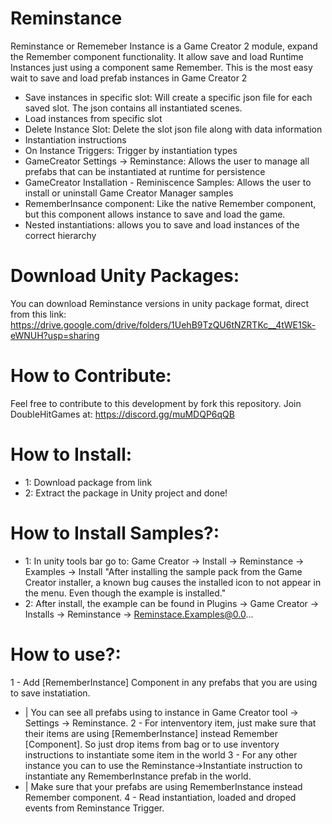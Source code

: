 # Reminstance
Reminstance or Rememeber Instance is a Game Creator 2 module, expand the Remember component functionality. It allow save and load Runtime Instances just using a component same Remember. This is the most easy wait to save and load prefab instances in Game Creator 2 

 - Save instances in specific slot: Will create a specific json file for each saved slot. The json contains all instantiated scenes.
 - Load instances from specific slot
 - Delete Instance Slot: Delete the slot json file along with data information
 - Instantiation instructions
 - On Instance Triggers: Trigger by instantiation types
 - GameCreator Settings -> Reminstance: Allows the user to manage all prefabs that can be instantiated at runtime for persistence
 - GameCreator Installation - Reminiscence Samples: Allows the user to install or uninstall Game Creator Manager samples
 - RememberInsance component: Like the native Remember component, but this component allows instance to save and load the game.
 - Nested instantiations: allows you to save and load instances of the correct hierarchy

# Download Unity Packages:
You can download Reminstance versions in unity package format, direct from this link:
https://drive.google.com/drive/folders/1UehB9TzQU6tNZRTKc__4tWE1Sk-eWNUH?usp=sharing

# How to Contribute:
Feel free to contribute to this development by fork this repository. 
Join DoubleHitGames at: https://discord.gg/muMDQP6qQB

# How to Install:
- 1: Download package from link
- 2: Extract the package in Unity project and done!

# How to Install Samples?:
- 1: In unity tools bar go to: Game Creator -> Install -> Reminstance -> Examples -> Install
"After installing the sample pack from the Game Creator installer, a known bug causes the installed icon to not appear in the menu. Even though the example is installed."
- 2: After install, the example can be found in Plugins -> Game Creator -> Installs -> Reminstance -> Reminstace.Examples@0.0...

# How to use?:
1 - Add [RememberInstance] Component in any prefabs that you are using to save instatiation.
- | You can see all prefabs using to instance in Game Creator tool -> Settings -> Reminstance.
2 - For intenventory item, just make sure that their items are using [RememberInstance] instead Remember [Component]. So just drop items from bag or to use inventory instructions to instantiate some item in the world
3 - For any other instance you can to use the Reminstance->Instantiate instruction to instantiate any RememberInstance prefab in the world. 
- | Make sure that your prefabs are using RememberInstance instead Remember component.
4 - Read instantiation, loaded and droped events from Reminstance Trigger.
  

